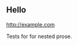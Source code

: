 ## Hello

http://example.com

Tests for for nested prose.

[duplicate]: http://example.com
[duplicate]: https://example.com